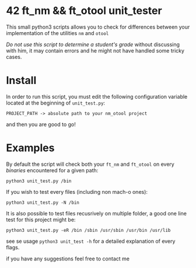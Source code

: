 # 42 ft_nm && ft_otool unit_tester

This small python3 scripts allows you to check for differences between your
implementation of the utilities `nm` and `otool`

*Do not use this script to determine a student's grade* without discussing
with him, it may contain errors and he might not have handled some tricky cases.

# Install

In order to run this script, you must edit the following configuration
variable located at the beginning of `unit_test.py`:

`PROJECT_PATH -> absolute path to your nm_otool project`

and then you are good to go!

# Examples

By default the script will check both your `ft_nm` and `ft_otool` on every
*binaries* encountered for a given path:

`python3 unit_test.py /bin`

If you wish to test every files (including non mach-o ones):

`python3 unit_test.py -N /bin`

It is also possible to test files recusrively on multiple folder, a good
one line test for this project might be:

`python3 unit_test.py -eR /bin /sbin /usr/sbin /usr/bin /usr/lib`

see se usage `python3 unit_test -h` for a detailed explanation of every flags.



if you have any suggestions feel free to contact me

